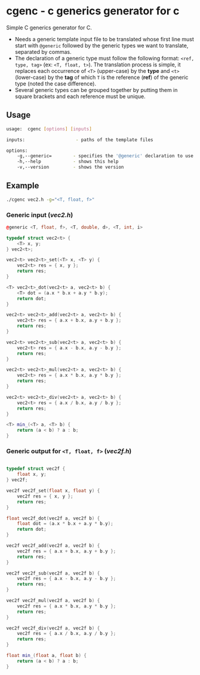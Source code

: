 # cgenc - c generics generator for c

Simple C generics generator for C.

- Needs a generic template input file to be translated whose first line must start with `@generic` followed by the generic types we want to translate, separated by commas. 
- The declaration of a generic type must follow the following format: `<ref, type, tag>` (ex: `<T, float, t>`). The translation process is simple, it replaces each occurrence of `<T>` (upper-case) by the **type** and `<t>` (lower-case) by the **tag** of which `T` is the reference (**ref**) of the generic type (noted the case difference).
- Several generic types can be grouped together by putting them in square brackets and each reference must be unique.

## Usage

```bash
usage:  cgenc [options] [inputs]

inputs:                   - paths of the template files

options:
    -g,--generic=        - specifies the '@generic' declaration to use (template '@generic' declaration will be ignored)
    -h,--help            - shows this help
    -v,--version         - shows the version
```

## Example

```bash
./cgenc vec2.h -g="<T, float, f>"
```

### Generic input (_vec2.h_)
```c++
@generic <T, float, f>, <T, double, d>, <T, int, i>

typedef struct vec2<t> {
    <T> x, y;
} vec2<t>;

vec2<t> vec2<t>_set(<T> x, <T> y) {
    vec2<t> res = { x, y };
    return res;
}

<T> vec2<t>_dot(vec2<t> a, vec2<t> b) {
    <T> dot = (a.x * b.x + a.y * b.y);
    return dot;
}

vec2<t> vec2<t>_add(vec2<t> a, vec2<t> b) {
    vec2<t> res = { a.x + b.x, a.y + b.y };
    return res;
}

vec2<t> vec2<t>_sub(vec2<t> a, vec2<t> b) {
    vec2<t> res = { a.x - b.x, a.y - b.y };
    return res;
}

vec2<t> vec2<t>_mul(vec2<t> a, vec2<t> b) {
    vec2<t> res = { a.x * b.x, a.y * b.y };
    return res;
}

vec2<t> vec2<t>_div(vec2<t> a, vec2<t> b) {
    vec2<t> res = { a.x / b.x, a.y / b.y };
    return res;
}

<T> min_(<T> a, <T> b) {
    return (a < b) ? a : b;
}
```

### Generic output for `<T, float, f>` (_vec2f.h_)
```c++

typedef struct vec2f {
    float x, y;
} vec2f;

vec2f vec2f_set(float x, float y) {
    vec2f res = { x, y };
    return res;
}

float vec2f_dot(vec2f a, vec2f b) {
    float dot = (a.x * b.x + a.y * b.y);
    return dot;
}

vec2f vec2f_add(vec2f a, vec2f b) {
    vec2f res = { a.x + b.x, a.y + b.y };
    return res;
}

vec2f vec2f_sub(vec2f a, vec2f b) {
    vec2f res = { a.x - b.x, a.y - b.y };
    return res;
}

vec2f vec2f_mul(vec2f a, vec2f b) {
    vec2f res = { a.x * b.x, a.y * b.y };
    return res;
}

vec2f vec2f_div(vec2f a, vec2f b) {
    vec2f res = { a.x / b.x, a.y / b.y };
    return res;
}

float min_(float a, float b) {
    return (a < b) ? a : b;
}
```